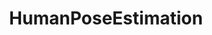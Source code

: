 ---
layout: posts_by_category
categories: HumanPoseEstimation
title: HumanPoseEstimation
permalink: /category/HumanPoseEstimation
---
